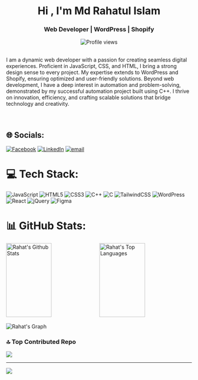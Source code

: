 <h1 align="center">Hi , I'm Md Rahatul Islam</h1> 
<h3 align="center">Web Developer | WordPress | Shopify</h3>
<div align="center">

 ![Profile views](https://komarev.com/ghpvc/?username=rahat-hridoy&color=red)

</div>



<br/>
I am a dynamic web developer with a passion for creating seamless digital experiences. Proficient in JavaScript, CSS, and HTML, I bring a strong design sense to every project. My expertise extends to WordPress and Shopify, ensuring optimized and user-friendly solutions. 
Beyond web development, I have a deep interest in automation and problem-solving, demonstrated by my successful automation project built using C++. I thrive on innovation, efficiency, and crafting scalable solutions that bridge technology and creativity.<br/> <br/> <br/> 



## 🌐 Socials:
[![Facebook](https://img.shields.io/badge/Facebook-%231877F2.svg?logo=Facebook&logoColor=white)](https://facebook.com/rahat.hridoy.503)
[![LinkedIn](https://img.shields.io/badge/LinkedIn-%230077B5.svg?logo=linkedin&logoColor=white)](https://linkedin.com/in/rahat-hridoy) 
[![email](https://img.shields.io/badge/Email-D14836?logo=gmail&logoColor=white)](mailto:rahathridoyd2x@gmail.com) 

# 💻 Tech Stack:
![JavaScript](https://img.shields.io/badge/javascript-%23323330.svg?style=for-the-badge&logo=javascript&logoColor=%23F7DF1E) 
![HTML5](https://img.shields.io/badge/html5-%23E34F26.svg?style=for-the-badge&logo=html5&logoColor=white) 
![CSS3](https://img.shields.io/badge/css3-%231572B6.svg?style=for-the-badge&logo=css3&logoColor=white) 
![C++](https://img.shields.io/badge/c++-%2300599C.svg?style=for-the-badge&logo=c%2B%2B&logoColor=white) 
![C](https://img.shields.io/badge/c-%2300599C.svg?style=for-the-badge&logo=c&logoColor=white) 
![TailwindCSS](https://img.shields.io/badge/tailwindcss-%2338B2AC.svg?style=for-the-badge&logo=tailwind-css&logoColor=white) 
![WordPress](https://img.shields.io/badge/WordPress-%23117AC9.svg?style=for-the-badge&logo=WordPress&logoColor=white) 
![React](https://img.shields.io/badge/react-%2320232a.svg?style=for-the-badge&logo=react&logoColor=%2361DAFB) 
![jQuery](https://img.shields.io/badge/jquery-%230769AD.svg?style=for-the-badge&logo=jquery&logoColor=white) 
![Figma](https://img.shields.io/badge/figma-%23F24E1E.svg?style=for-the-badge&logo=figma&logoColor=white)
<br/>
# 📊 GitHub Stats:


<p> 
  <a href="https://github.com/rahat-hridoy"><img alt="Rahat's Github Stats" src="https://denvercoder1-github-readme-stats.vercel.app/api?username=rahat-hridoy&show_icons=true&count_private=true&theme=react&border_color=7F3FBF&bg_color=0D1117&title_color=F85D7F&icon_color=F8D866" height="200px" width="49.5%"/></a>
  <a href="https://github.com/rahat-hridoy"><img alt="Rahat's Top Languages" src="https://denvercoder1-github-readme-stats.vercel.app/api/top-langs/?username=rahat-hridoy&langs_count=8&layout=compact&theme=react&border_color=7F3FBF&bg_color=0D1117&title_color=F85D7F&icon_color=F8D866" height="200px" width="49.5%"/></a>
  <br/>
</p>

![Rahat's Graph](https://github-readme-activity-graph.vercel.app/graph?username=Rahat-Hridoy&custom_title=Rahat's%20GitHub%20Activity%20Graph&bg_color=0D1117&color=7F3FBF&line=7F3FBF&point=7F3FBF&area_color=FFFFFF&title_color=FFFFFF&area=true)


### 🔝 Top Contributed Repo
![](https://github-contributor-stats.vercel.app/api?username=Rahat-Hridoy&limit=5&theme=dark&combine_all_yearly_contributions=true)

---
[![](https://visitcount.itsvg.in/api?id=Rahat-Hridoy&icon=0&color=0)](https://visitcount.itsvg.in)

